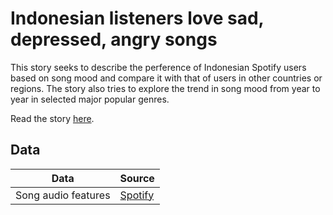 # Indonesian listeners love sad, depressed, angry songs

This story seeks to describe the perference of Indonesian Spotify users based on song mood and compare it with that of users in other countries or regions. The story also tries to explore the trend in song mood from year to year in selected major popular genres.

Read the story [here](https://katadata.co.id/ariayudhistira/analisisdata/6287a5383c274/selera-musik-di-indonesia-cenderung-lagu-sedih).


## Data

Data | Source |  
---- | ------ |  
Song audio features | [Spotify](https://developer.spotify.com/documentation/web-api/) |  